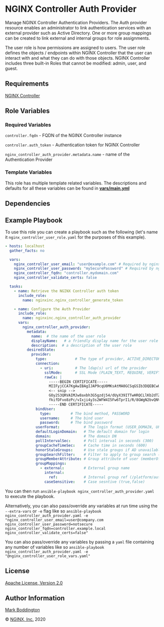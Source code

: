 NGINX Controller Auth Provider
==============================

Manage NGINX Controller Authentication Providers.
The Auth provider resource enables an administrator to link authentication services with an external provider such as Active Directory. 
One or more group mappings can be created to link external and internal groups for role assignments.

The user role is how permissions are assigned to users.  The user role defines the objects / endpoints within NGINX Controller that the user can interact with and what they can do with those objects.
NGINX Controller includes three built-in Roles that cannot be modified: admin, user, and guest.

Requirements
------------

[NGINX Controller](https://www.nginx.com/products/nginx-controller/)

Role Variables
--------------

### Required Variables

`controller.fqdn` - FQDN of the NGINX Controller instance

`controller.auth_token` - Authentication token for NGINX Controller

`nginx_controller_auth_provider.metadata.name` -  name of the Authentication Provider

### Template Variables

This role has multiple template related variables. The descriptions and defaults for all these variables can be found in **[vars/main.yml](./vars/main.yml)**

Dependencies
------------

Example Playbook
----------------

To use this role you can create a playbook such as the following (let's name it `nginx_controller_user_role.yaml` for the purposes of this example).

```yaml
- hosts: localhost
  gather_facts: no

  vars:
    nginx_controller_user_email: "user@example.com" # Required by nginx_controller_generate_token role
    nginx_controller_user_password: "mySecurePassword" # Required by nginx_controller_generate_token role
    nginx_controller_fqdn: "controller.mydomain.com"
    nginx_controller_validate_certs: false

  tasks:
    - name: Retrieve the NGINX Controller auth token
      include_role:
        name: nginxinc.nginx_controller_generate_token

    - name: Configure the Auth Provider
      include_role:
        name: nginxinc.nginx_controller_auth_provider
      vars:
        nginx_controller_auth_provider:
          metadata:
            name:  # the name of the user role
            displayName:   # a friendly display name for the user role (spaces and special characters allowed)
            description:  # a description of the user role
          desiredState:
            provider:
              type:             # The type of provider, ACTIVE_DIRECTORY
              connection:
                - uri:          # The ldap(s) url of the provider
                  sslMode:      # SSL Mode (PLAIN_TEXT, REQUIRE, VERIFY_CA)
                  rawCa: |
                    -----BEGIN CERTIFICATE-----
                    MIIFyjCCA7KgAwIBAgIJAP9cqU0MKsAtMA0GCSqGSIb3DQEBCwUAMHoxCzAJBgNV
                    <-- snip -->
                    GOy2S3QRVAIMJw8axbh3G5gzdj54/dUyX39ITTwHRQCLlKb2dTZII553ONj+ndqI
                    fkifDFvo8zPc/vIxji4y3s2WFW4I5Fw6TprI1/R/8GWgN2bvQNVVWyLY/UauJg==
                    -----END CERTIFICATE-----
              bindUser:
                type:         # The bind method, PASSWORD
                username:     # The bind user
                password:     # The bind password
              userFormat:           # The login format (USER_DOMAIN, UPN)
              defaultLoginDomain:   # The default domain for login
              domain:               # The domain DN
              pollIntervalSec:      # Poll interval in seconds (300)
              groupCacheTimeSec:    # Cache time in seconds (600)
              honorStaleGroups:     # Use stale groups if AD unavailable (true,false)
              groupSearchFilter:    # Filter to apply to group search ( (objectClass=group) )
              groupMemberAttribute: # Group attribute of user (memberOf)
              groupMappings:
                - external:         # External group name
                  internal:
                    ref:            # Internal group ref (/platform/auth/groups/admin_group)
                  caseSensitive:    # Case sesntive (true,false)
```

You can then run `ansible-playbook nginx_controller_auth_provider.yaml` to execute the playbook.

Alternatively, you can also pass/override any variables at run time using the `--extra-vars` or `-e` flag like so `ansible-playbook nginx_controller_auth_provider.yaml -e "nginx_controller_user_email=user@company.com nginx_controller_user_password=notsecure nginx_controller_fqdn=controller.example.local nginx_controller_validate_certs=false"`

You can also pass/override any variables by passing a `yaml` file containing any number of variables like so `ansible-playbook nginx_controller_auth_provider.yaml -e "@nginx_controller_user_role_vars.yaml"`

License
-------

[Apache License, Version 2.0](./LICENSE)

Author Information
------------------

[Mark Boddington](https://github.com/TuxInvader)

&copy; [NGINX, Inc.](https://www.nginx.com/) 2020
